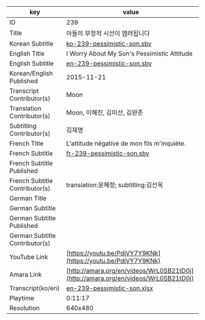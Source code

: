|  key  |  value  |
|-------|---------|
| ID            | 239 |
| Title         | 아들의 부정적 시선이 염려됩니다 |
| Korean Subtitle | [ko-239-pessimistic-son.sbv](https://github.com/jungtosociety/dharma-qna/raw/master/sub/239/ko-239-pessimistic-son.sbv) |
| English Title | I Worry About My Son's Pessimistic Attitude |
| English Subtitle | [en-239-pessimistic-son.sbv](https://github.com/jungtosociety/dharma-qna/raw/master/sub/239/en-239-pessimistic-son.sbv) |
| Korean/English Published     | 2015-11-21 |
| Transcript Contributor(s)   | Moon |
| Translation Contributor(s)   | Moon, 이혜진, 김미선, 김완준 |
| Subtitling Contributor(s)   | 김재명 |
| French Title | L'attitude négative de mon fils m'inquiète. |
| French Subtitle | [fr-239-pessimistic-son.sbv](https://github.com/jungtosociety/dharma-qna/raw/master/sub/239/fr-239-pessimistic-son.sbv) |
| French Subtitle Published |  |
| French Subtitle Contributor(s) | translation:윤혜정; subtitling:김선옥 |
| German Title |  |
| German Subtitle |  |
| German Subtitle Published |  |
| German Subtitle Contributor(s) |  |
| YouTube Link  | [https://youtu.be/PdiVY7Y9KNk](https://youtu.be/PdiVY7Y9KNk) |
| Amara Link    | [http://amara.org/en/videos/WrL0SB21tD0j](http://amara.org/en/videos/WrL0SB21tD0j) |
| Transcript(ko/en) | [en-239-pessimistic-son.xlsx](https://github.com/jungtosociety/dharma-qna/raw/master/sub/239/en-239-pessimistic-son.xlsx) |
| Playtime | 0:11:17 |
| Resolution | 640x480|
